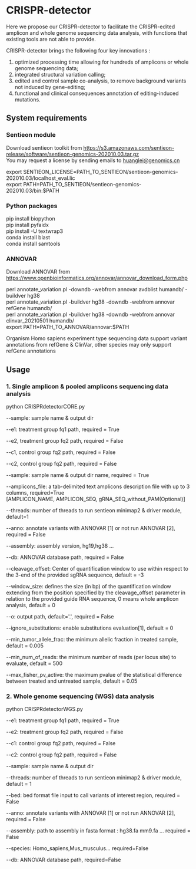 # CRISPR-detector
Here we propose our CRISPR-detector to facilitate the CRISPR-edited amplicon and whole genome sequencing data analysis, with functions that existing tools are not able to provide.   

CRISPR-detector brings the following four key innovations :  
1) optimized processing time allowing for hundreds of amplicons or whole genome sequencing data;   
2) integrated structural variation calling;   
3) edited and control sample co-analysis, to remove background variants not induced by gene-editing;    
4) functional and clinical consequences annotation of editing-induced mutations.  

## System requirements
### Sentieon module
Download sentieon toolkit from
https://s3.amazonaws.com/sentieon-release/software/sentieon-genomics-202010.03.tar.gz  
You may request a license by sending emails to huanglei@genomics.cn

export SENTIEON_LICENSE=PATH_TO_SENTIEON/sentieon-genomics-202010.03/localhost_eval.lic  
export PATH=PATH_TO_SENTIEON/sentieon-genomics-202010.03/bin:$PATH

### Python packages
pip install biopython  
pip install pyfaidx  
pip install -U textwrap3  
conda install blast  
conda install samtools  

### ANNOVAR
Download ANNOVAR from
https://www.openbioinformatics.org/annovar/annovar_download_form.php  
  
perl annotate_variation.pl -downdb -webfrom annovar avdblist humandb/ -buildver hg38  
perl annotate_variation.pl -buildver hg38  -downdb -webfrom annovar refGene humandb/  
perl annotate_variation.pl -buildver hg38  -downdb -webfrom annovar clinvar_20210501 humandb/  
export PATH=PATH_TO_ANNOVAR/annovar:$PATH  
  
Organism Homo sapiens experiment type sequencing data support variant annotations from refGene & ClinVar, other species may only support refGene annotations

## Usage
### 1. Single amplicon & pooled amplicons sequencing data analysis
python CRISPRdetectorCORE.py  

--sample: sample name & output dir  

--e1: treatment group fq1 path, required = True  

--e2, treatment group fq2 path, required = False  

--c1, control group fq2 path, required = False  

--c2, control group fq2 path, required = False  

--sample: sample name & output dir name, required = True  

--amplicons_file: a tab-delimited text amplicons description file with up to 3 columns, required=True  
  [AMPLICON_NAME, AMPLICON_SEQ, gRNA_SEQ_without_PAM(Optional)]

--threads: number of threads to run sentieon minimap2 & driver module, default=1 
  
--anno: annotate variants with ANNOVAR [1] or not run ANNOVAR [2], required = False  

--assembly: assembly version, hg19,hg38 ...  

--db: ANNOVAR database path, required = False    

--cleavage_offset: Center of quantification window to use within respect to the 3-end of the provided sgRNA sequence, default = -3  

--window_size: defines the size (in bp) of the quantification window extending from the position specified by the cleavage_offset parameter in relation to the provided guide RNA sequence, 0 means whole amplicon analysis, default = 0  

--o: output path, default='.', required = False  

--ignore_substitutions: enable substitutions evaluation[1], default = 0  

--min_tumor_allele_frac: the minimum allelic fraction in treated sample, default = 0.005  

--min_num_of_reads: the minimum number of reads (per locus site) to evaluate, default = 500  

--max_fisher_pv_active: the maximum pvalue of the statistical difference between treated and untreated sample, default = 0.05  

### 2. Whole genome sequencing (WGS) data analysis
python CRISPRdetectorWGS.py

--e1: treatment group fq1 path, required = True  

--e2: treatment group fq2 path, required = False  

--c1: control group fq2 path, required = False  

--c2: control group fq2 path, required = False  

--sample: sample name & output dir  

--threads: number of threads to run sentieon minimap2 & driver module, default = 1   

--bed: bed format file input to call variants of interest region, required = False   

--anno: annotate variants with ANNOVAR [1] or not run ANNOVAR [2], required = False  

--assembly: path to assembly in fasta format : hg38.fa mm9.fa ... required = False  

--species: Homo_sapiens,Mus_musculus... required=False  

--db: ANNOVAR database path, required=False  
